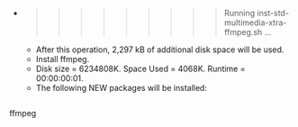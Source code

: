 * >>>>>>>>> Running inst-std-multimedia-xtra-ffmpeg.sh ...
  * After this operation, 2,297 kB of additional disk space will be used.
  * Install ffmpeg.
  * Disk size = 6234808K. Space Used = 4068K. Runtime = 00:00:00:01.
  * The following NEW packages will be installed:
  ```bash
ffmpeg
  ```
